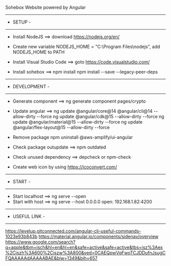 Sohebox Website powered by Angular

---------
- SETUP -
---------
 - Install NodeJS              ==> download https://nodejs.org/en/
 - Create new variable NODEJS_HOME = "C:\Program Files\nodejs", add NODEJS_HOME to PATH  
 - Install Visual Studio Code  ==> goto https://code.visualstudio.com/

 - Install sohebox             ==> npm install
                                   npm install --save --legacy-peer-deps


---------------
- DEVELOPMENT -
---------------
- Generate component         ==> ng generate component pages/crypto
- Update angular             ==> ng update @angular/core@14 @angular/cli@14 --allow-dirty --force
                                 ng update @angular/cdk@15         --allow-dirty --force
                                 ng update @angular/material@15    --allow-dirty --force
                                 ng update @angular/flex-layout@15 --allow-dirty --force


        
- Remove package                 npm uninstall @aws-amplify/ui-angular                                   
- Check package outupdate    ==> npm outdated 
- Check unused dependency    ==> depcheck or npm-check


- Create web icon by using https://icoconvert.com/
---------
- START -
---------
 - Start localhost          ==> ng serve --open
 - Start with host          ==> ng serve --host 0.0.0.0   open: 192.168.1.82:4200

---------------
- USEFUL LINK -
---------------
https://levelup.gitconnected.com/angular-cli-useful-commands-1023e93b843b
https://material.angular.io/components/sidenav/overview
https://www.google.com/search?q=apple&tbm=isch&hl=en&hl=en&safe=active&safe=active&tbs=isz%3Aex%2Ciszh%3A600%2Ciszw%3A800&ved=0CAEQpwVqFwoTCJDDufnJsugCFQAAAAAdAAAAABAE&biw=1349&bih=657